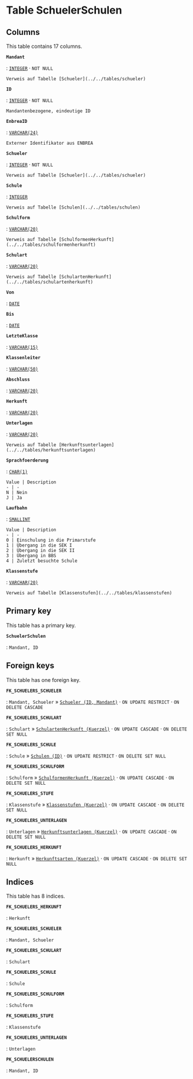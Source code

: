 # Table **SchuelerSchulen**

## Columns

This table contains 17 columns.

**`Mandant`**

:   [`INTEGER`](https://firebirdsql.org/file/documentation/html/en/refdocs/fblangref40/firebird-40-language-reference.html#fblangref40-datatypes-inttypes) · `NOT NULL`

    Verweis auf Tabelle [Schueler](../../tables/schueler)

**`ID`**

:   [`INTEGER`](https://firebirdsql.org/file/documentation/html/en/refdocs/fblangref40/firebird-40-language-reference.html#fblangref40-datatypes-inttypes) · `NOT NULL`

    Mandantenbezogene, eindeutige ID

**`EnbreaID`**

:   [`VARCHAR(24)`](https://firebirdsql.org/file/documentation/html/en/refdocs/fblangref40/firebird-40-language-reference.html#fblangref40-datatypes-chartypes)

    Externer Identifikator aus ENBREA

**`Schueler`**

:   [`INTEGER`](https://firebirdsql.org/file/documentation/html/en/refdocs/fblangref40/firebird-40-language-reference.html#fblangref40-datatypes-inttypes) · `NOT NULL`

    Verweis auf Tabelle [Schueler](../../tables/schueler)

**`Schule`**

:   [`INTEGER`](https://firebirdsql.org/file/documentation/html/en/refdocs/fblangref40/firebird-40-language-reference.html#fblangref40-datatypes-inttypes)

    Verweis auf Tabelle [Schulen](../../tables/schulen)

**`Schulform`**

:   [`VARCHAR(20)`](https://firebirdsql.org/file/documentation/html/en/refdocs/fblangref40/firebird-40-language-reference.html#fblangref40-datatypes-chartypes)

    Verweis auf Tabelle [SchulformenHerkunft](../../tables/schulformenherkunft)

**`Schulart`**

:   [`VARCHAR(20)`](https://firebirdsql.org/file/documentation/html/en/refdocs/fblangref40/firebird-40-language-reference.html#fblangref40-datatypes-chartypes)

    Verweis auf Tabelle [SchulartenHerkunft](../../tables/schulartenherkunft)

**`Von`**

:   [`DATE`](https://firebirdsql.org/file/documentation/html/en/refdocs/fblangref40/firebird-40-language-reference.html#fblangref40-datatypes-datetime)

**`Bis`**

:   [`DATE`](https://firebirdsql.org/file/documentation/html/en/refdocs/fblangref40/firebird-40-language-reference.html#fblangref40-datatypes-datetime)

**`LetzteKlasse`**

:   [`VARCHAR(15)`](https://firebirdsql.org/file/documentation/html/en/refdocs/fblangref40/firebird-40-language-reference.html#fblangref40-datatypes-chartypes)

**`Klassenleiter`**

:   [`VARCHAR(50)`](https://firebirdsql.org/file/documentation/html/en/refdocs/fblangref40/firebird-40-language-reference.html#fblangref40-datatypes-chartypes)

**`Abschluss`**

:   [`VARCHAR(20)`](https://firebirdsql.org/file/documentation/html/en/refdocs/fblangref40/firebird-40-language-reference.html#fblangref40-datatypes-chartypes)

**`Herkunft`**

:   [`VARCHAR(20)`](https://firebirdsql.org/file/documentation/html/en/refdocs/fblangref40/firebird-40-language-reference.html#fblangref40-datatypes-chartypes)

**`Unterlagen`**

:   [`VARCHAR(20)`](https://firebirdsql.org/file/documentation/html/en/refdocs/fblangref40/firebird-40-language-reference.html#fblangref40-datatypes-chartypes)

    Verweis auf Tabelle [Herkunftsunterlagen](../../tables/herkunftsunterlagen)

**`Sprachfoerderung`**

:   [`CHAR(1)`](https://firebirdsql.org/file/documentation/html/en/refdocs/fblangref40/firebird-40-language-reference.html#fblangref40-datatypes-chartypes)

    Value | Description
    - | -
    N | Nein
    J | Ja

**`Laufbahn`**

:   [`SMALLINT`](https://firebirdsql.org/file/documentation/html/en/refdocs/fblangref40/firebird-40-language-reference.html#fblangref40-datatypes-inttypes)

    Value | Description
    - | -
    0 | Einschulung in die Primarstufe
    1 | Übergang in die SEK I
    2 | Übergang in die SEK II
    3 | Übergang in BBS
    4 | Zuletzt besuchte Schule

**`Klassenstufe`**

:   [`VARCHAR(20)`](https://firebirdsql.org/file/documentation/html/en/refdocs/fblangref40/firebird-40-language-reference.html#fblangref40-datatypes-chartypes)

    Verweis auf Tabelle [Klassenstufen](../../tables/klassenstufen)

## Primary key

This table has a primary key.

**`SchuelerSchulen`**

:   `Mandant, ID`

## Foreign keys

This table has one foreign key.

**`FK_SCHUELERS_SCHUELER`**

:   `Mandant, Schueler` » [`Schueler (ID, Mandant)`](../../tables/schueler) · `ON UPDATE RESTRICT` · `ON DELETE CASCADE`

**`FK_SCHUELERS_SCHULART`**

:   `Schulart` » [`SchulartenHerkunft (Kuerzel)`](../../tables/schulartenherkunft) · `ON UPDATE CASCADE` · `ON DELETE SET NULL`

**`FK_SCHUELERS_SCHULE`**

:   `Schule` » [`Schulen (ID)`](../../tables/schulen) · `ON UPDATE RESTRICT` · `ON DELETE SET NULL`

**`FK_SCHUELERS_SCHULFORM`**

:   `Schulform` » [`SchulformenHerkunft (Kuerzel)`](../../tables/schulformenherkunft) · `ON UPDATE CASCADE` · `ON DELETE SET NULL`

**`FK_SCHUELERS_STUFE`**

:   `Klassenstufe` » [`Klassenstufen (Kuerzel)`](../../tables/klassenstufen) · `ON UPDATE CASCADE` · `ON DELETE SET NULL`

**`FK_SCHUELERS_UNTERLAGEN`**

:   `Unterlagen` » [`Herkunftsunterlagen (Kuerzel)`](../../tables/herkunftsunterlagen) · `ON UPDATE CASCADE` · `ON DELETE SET NULL`

**`FK_SCHUELERS_HERKUNFT`**

:   `Herkunft` » [`Herkunftsarten (Kuerzel)`](../../tables/herkunftsarten) · `ON UPDATE CASCADE` · `ON DELETE SET NULL`

## Indices

This table has 8 indices.

**`FK_SCHUELERS_HERKUNFT`**

:   `Herkunft`

**`FK_SCHUELERS_SCHUELER`**

:   `Mandant, Schueler`

**`FK_SCHUELERS_SCHULART`**

:   `Schulart`

**`FK_SCHUELERS_SCHULE`**

:   `Schule`

**`FK_SCHUELERS_SCHULFORM`**

:   `Schulform`

**`FK_SCHUELERS_STUFE`**

:   `Klassenstufe`

**`FK_SCHUELERS_UNTERLAGEN`**

:   `Unterlagen`

**`PK_SCHUELERSCHULEN`**

:   `Mandant, ID`
